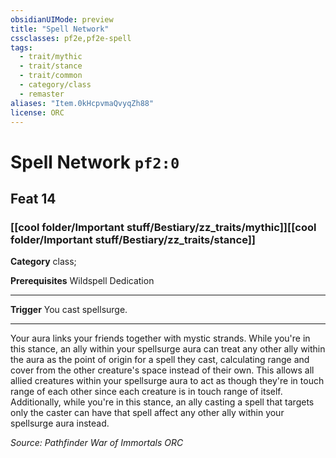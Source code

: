 ```yaml
---
obsidianUIMode: preview
title: "Spell Network"
cssclasses: pf2e,pf2e-spell
tags:
  - trait/mythic
  - trait/stance
  - trait/common
  - category/class
  - remaster
aliases: "Item.0kHcpvmaQvyqZh88"
license: ORC
---
```

# Spell Network `pf2:0`
## Feat 14
### [[cool folder/Important stuff/Bestiary/zz_traits/mythic]][[cool folder/Important stuff/Bestiary/zz_traits/stance]]

**Category** class; 



**Prerequisites** Wildspell Dedication
* * *
**Trigger** You cast spellsurge.

* * *

Your aura links your friends together with mystic strands. While you're in this stance, an ally within your spellsurge aura can treat any other ally within the aura as the point of origin for a spell they cast, calculating range and cover from the other creature's space instead of their own. This allows all allied creatures within your spellsurge aura to act as though they're in touch range of each other since each creature is in touch range of itself. Additionally, while you're in this stance, an ally casting a spell that targets only the caster can have that spell affect any other ally within your spellsurge aura instead.

*Source: Pathfinder War of Immortals*
*ORC*